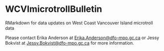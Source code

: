 # WCVImicrotrollBulletin
RMarkdown for data updates on West Coast Vancouver Island microtroll data

Please contact Erika Anderson at Erika.Anderson@dfo-mpo.gc.ca or Jessy Bokvist at Jessy.Bokvist@dfo-mpo.gc.ca for more information.
